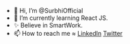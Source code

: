 - 👋 Hi, I’m @SurbhiOfficial
- 🌱 I’m currently learning React JS.
- ✨ Believe in SmartWork.
- 📫 How to reach me ≈
<a href="https://www.linkedin.com/in/surbhi-official-15a90a1b1/ ">LinkedIn</a>
<a href="https://twitter.com/Surbhi32582033 ">Twitter</a>



<!---
SurbhiOfficial/SurbhiOfficial is a ✨ special ✨ repository because its `README.md` (this file) appears on your GitHub profile.
You can click the Preview link to take a look at your changes.
--->
